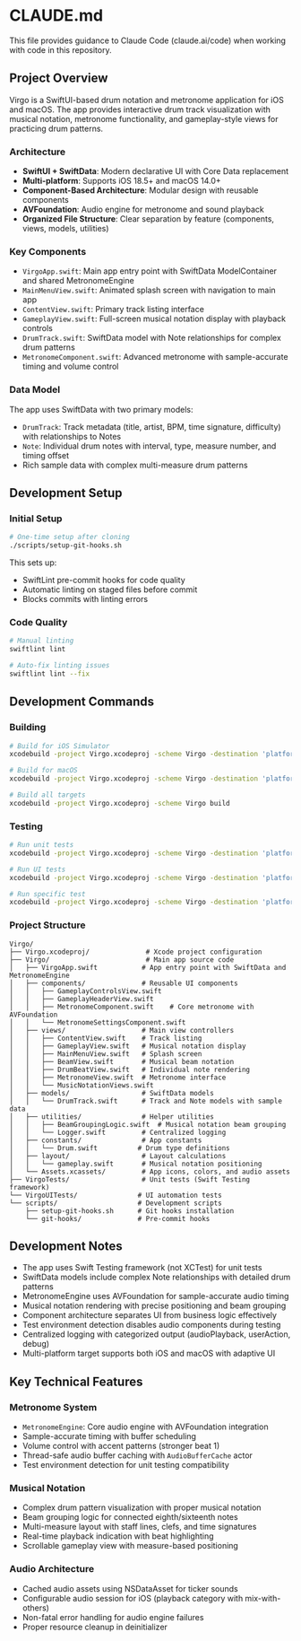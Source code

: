 # CLAUDE.md

This file provides guidance to Claude Code (claude.ai/code) when working with code in this repository.

## Project Overview

Virgo is a SwiftUI-based drum notation and metronome application for iOS and macOS. The app provides interactive drum track visualization with musical notation, metronome functionality, and gameplay-style views for practicing drum patterns.

### Architecture

- **SwiftUI + SwiftData**: Modern declarative UI with Core Data replacement
- **Multi-platform**: Supports iOS 18.5+ and macOS 14.0+
- **Component-Based Architecture**: Modular design with reusable components
- **AVFoundation**: Audio engine for metronome and sound playback
- **Organized File Structure**: Clear separation by feature (components, views, models, utilities)

### Key Components

- `VirgoApp.swift`: Main app entry point with SwiftData ModelContainer and shared MetronomeEngine
- `MainMenuView.swift`: Animated splash screen with navigation to main app
- `ContentView.swift`: Primary track listing interface
- `GameplayView.swift`: Full-screen musical notation display with playback controls
- `DrumTrack.swift`: SwiftData model with Note relationships for complex drum patterns
- `MetronomeComponent.swift`: Advanced metronome with sample-accurate timing and volume control

### Data Model

The app uses SwiftData with two primary models:
- `DrumTrack`: Track metadata (title, artist, BPM, time signature, difficulty) with relationships to Notes
- `Note`: Individual drum notes with interval, type, measure number, and timing offset
- Rich sample data with complex multi-measure drum patterns

## Development Setup

### Initial Setup
```bash
# One-time setup after cloning
./scripts/setup-git-hooks.sh
```

This sets up:
- SwiftLint pre-commit hooks for code quality
- Automatic linting on staged files before commit
- Blocks commits with linting errors

### Code Quality
```bash
# Manual linting
swiftlint lint

# Auto-fix linting issues
swiftlint lint --fix
```

## Development Commands

### Building
```bash
# Build for iOS Simulator
xcodebuild -project Virgo.xcodeproj -scheme Virgo -destination 'platform=iOS Simulator,name=iPhone 15' build

# Build for macOS
xcodebuild -project Virgo.xcodeproj -scheme Virgo -destination 'platform=macOS' build

# Build all targets
xcodebuild -project Virgo.xcodeproj -scheme Virgo build
```

### Testing
```bash
# Run unit tests
xcodebuild -project Virgo.xcodeproj -scheme Virgo -destination 'platform=iOS Simulator,name=iPhone 15' test

# Run UI tests
xcodebuild -project Virgo.xcodeproj -scheme Virgo -destination 'platform=iOS Simulator,name=iPhone 15' -only-testing:VirgoUITests test

# Run specific test
xcodebuild -project Virgo.xcodeproj -scheme Virgo -destination 'platform=iOS Simulator,name=iPhone 15' -only-testing:VirgoTests/VirgoTests/example test
```

### Project Structure
```
Virgo/
├── Virgo.xcodeproj/              # Xcode project configuration
├── Virgo/                        # Main app source code
│   ├── VirgoApp.swift           # App entry point with SwiftData and MetronomeEngine
│   ├── components/              # Reusable UI components
│   │   ├── GameplayControlsView.swift
│   │   ├── GameplayHeaderView.swift
│   │   ├── MetronomeComponent.swift    # Core metronome with AVFoundation
│   │   └── MetronomeSettingsComponent.swift
│   ├── views/                   # Main view controllers
│   │   ├── ContentView.swift    # Track listing
│   │   ├── GameplayView.swift   # Musical notation display
│   │   ├── MainMenuView.swift   # Splash screen
│   │   ├── BeamView.swift       # Musical beam notation
│   │   ├── DrumBeatView.swift   # Individual note rendering
│   │   ├── MetronomeView.swift  # Metronome interface
│   │   └── MusicNotationViews.swift
│   ├── models/                  # SwiftData models
│   │   └── DrumTrack.swift      # Track and Note models with sample data
│   ├── utilities/               # Helper utilities
│   │   ├── BeamGroupingLogic.swift  # Musical notation beam grouping
│   │   └── Logger.swift         # Centralized logging
│   ├── constants/               # App constants
│   │   └── Drum.swift          # Drum type definitions
│   ├── layout/                  # Layout calculations
│   │   └── gameplay.swift       # Musical notation positioning
│   └── Assets.xcassets/         # App icons, colors, and audio assets
├── VirgoTests/                  # Unit tests (Swift Testing framework)
└── VirgoUITests/               # UI automation tests
└── scripts/                    # Development scripts
    ├── setup-git-hooks.sh      # Git hooks installation
    └── git-hooks/              # Pre-commit hooks
```

## Development Notes

- The app uses Swift Testing framework (not XCTest) for unit tests
- SwiftData models include complex Note relationships with detailed drum patterns
- MetronomeEngine uses AVFoundation for sample-accurate audio timing
- Musical notation rendering with precise positioning and beam grouping
- Component architecture separates UI from business logic effectively
- Test environment detection disables audio components during testing
- Centralized logging with categorized output (audioPlayback, userAction, debug)
- Multi-platform target supports both iOS and macOS with adaptive UI

## Key Technical Features

### Metronome System
- `MetronomeEngine`: Core audio engine with AVFoundation integration
- Sample-accurate timing with buffer scheduling
- Volume control with accent patterns (stronger beat 1)
- Thread-safe audio buffer caching with `AudioBufferCache` actor
- Test environment detection for unit testing compatibility

### Musical Notation
- Complex drum pattern visualization with proper musical notation
- Beam grouping logic for connected eighth/sixteenth notes
- Multi-measure layout with staff lines, clefs, and time signatures
- Real-time playback indication with beat highlighting
- Scrollable gameplay view with measure-based positioning

### Audio Architecture
- Cached audio assets using NSDataAsset for ticker sounds
- Configurable audio session for iOS (playback category with mix-with-others)
- Non-fatal error handling for audio engine failures
- Proper resource cleanup in deinitializer